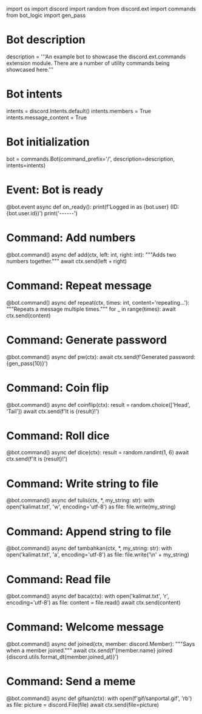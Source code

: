 import os
import discord
import random
from discord.ext import commands
from bot_logic import gen_pass

# Bot description
description = '''An example bot to showcase the discord.ext.commands extension module.
There are a number of utility commands being showcased here.'''

# Bot intents
intents = discord.Intents.default()
intents.members = True
intents.message_content = True

# Bot initialization
bot = commands.Bot(command_prefix='/', description=description, intents=intents)


# Event: Bot is ready
@bot.event
async def on_ready():
    print(f'Logged in as {bot.user} (ID: {bot.user.id})')
    print('------')


# Command: Add numbers
@bot.command()
async def add(ctx, left: int, right: int):
    """Adds two numbers together."""
    await ctx.send(left + right)


# Command: Repeat message
@bot.command()
async def repeat(ctx, times: int, content='repeating...'):
    """Repeats a message multiple times."""
    for _ in range(times):
        await ctx.send(content)


# Command: Generate password
@bot.command()
async def pw(ctx):
    await ctx.send(f'Generated password: {gen_pass(10)}')


# Command: Coin flip
@bot.command()
async def coinflip(ctx):
    result = random.choice(['Head', 'Tail'])
    await ctx.send(f'It is {result}!')


# Command: Roll dice
@bot.command()
async def dice(ctx):
    result = random.randint(1, 6)
    await ctx.send(f'It is {result}!')


# Command: Write string to file
@bot.command()
async def tulis(ctx, *, my_string: str):
    with open('kalimat.txt', 'w', encoding='utf-8') as file:
        file.write(my_string)


# Command: Append string to file
@bot.command()
async def tambahkan(ctx, *, my_string: str):
    with open('kalimat.txt', 'a', encoding='utf-8') as file:
        file.write('\n' + my_string)


# Command: Read file
@bot.command()
async def baca(ctx):
    with open('kalimat.txt', 'r', encoding='utf-8') as file:
        content = file.read()
    await ctx.send(content)


# Command: Welcome message
@bot.command()
async def joined(ctx, member: discord.Member):
    """Says when a member joined."""
    await ctx.send(f'{member.name} joined {discord.utils.format_dt(member.joined_at)}')


# Command: Send a meme
@bot.command()
async def gifsan(ctx):
    with open(f'gif/sanportal.gif', 'rb') as file:
        picture = discord.File(file)
    await ctx.send(file=picture)
